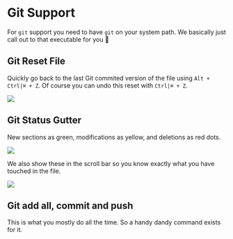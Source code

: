 # Git Support

For `git` support you need to have `git` on your system path. We basically just call out to that executable for you 🌹

## Git Reset File

Quickly go back to the last Git commited version of the file using `Alt + Ctrl|⌘ + Z`. Of course you can undo this reset with `Ctrl|⌘ + Z`.

![](https://raw.githubusercontent.com/alm-tools/alm-tools.github.io/master/screens/gitResetFile.gif)

## Git Status Gutter

New sections as green, modifications as yellow, and deletions as red dots.

![](https://raw.githubusercontent.com/alm-tools/alm-tools.github.io/master/screens/gitStatus.png)

We also show these in the scroll bar so you know exactly what you have touched in the file.

![](https://raw.githubusercontent.com/alm-tools/alm-tools.github.io/master/screens/gitStatusScrollbar.png)

## Git add all, commit and push

This is what you mostly do all the time. So a handy dandy command exists for it.